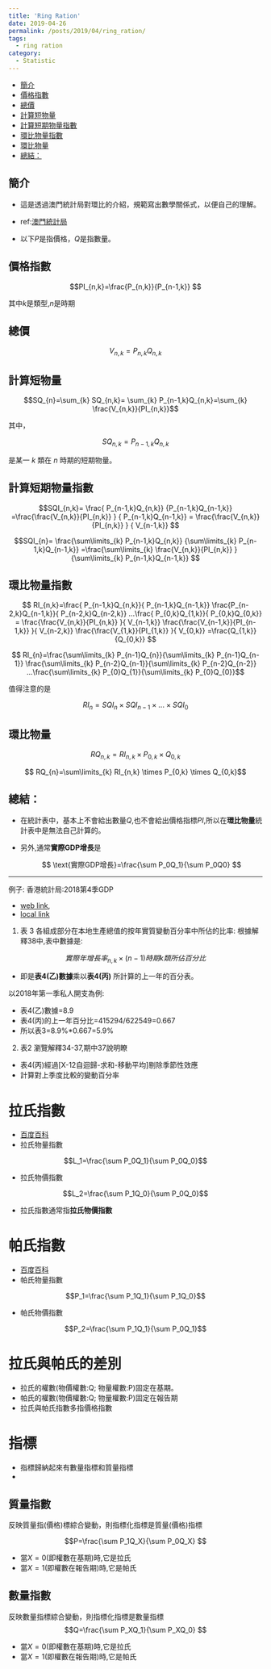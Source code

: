 ```yaml
---
title: 'Ring Ration'
date: 2019-04-26
permalink: /posts/2019/04/ring_ration/
tags:
  - ring ration
category:
  - Statistic
---
```


<!-- @import "[TOC]" {cmd="toc" depthFrom=1 depthTo=6 orderedList=false} -->

<!-- code_chunk_output -->

- [簡介](#簡介)
- [價格指數](#價格指數)
- [總價](#總價)
- [計算短物量](#計算短物量)
- [計算短期物量指數](#計算短期物量指數)
- [環比物量指數](#環比物量指數)
- [環比物量](#環比物量)
- [總結：](#總結)

<!-- /code_chunk_output -->


## 簡介

- 這是透過澳門統計局對環比的介紹，規範寫出數學關係式，以便自己的理解。


- ref:[澳門統計局](https://www.dsec.gov.mo/elearning/knowledge/123)

- 以下$P$是指價格，$Q$是指數量。

## 價格指數

$$PI_{n,k}=\frac{P_{n,k}}{P_{n-1,k}} $$

其中$k$是類型,$n$是時期
<!-- \frac{\sum P_{n-2}Q_{n-1}}{\sum P_{n-2}Q_{n-2}} -->
## 總價

$$V_{n,k}=P_{n,k}Q_{n,k}$$


## 計算短物量

$$SQ_{n}=\sum_{k} SQ_{n,k}= \sum_{k} P_{n-1,k}Q_{n,k}=\sum_{k} \frac{V_{n,k}}{PI_{n,k}}$$

其中，

$$SQ_{n,k}=P_{n-1,k}Q_{n,k}$$

是某一 $k$ 類在 $n$ 時期的短期物量。

## 計算短期物量指數

$$SQI_{n,k}= \frac{ P_{n-1,k}Q_{n,k}}
{P_{n-1,k}Q_{n-1,k}}
 =\frac{\frac{V_{n,k}}{PI_{n,k}} }
 { P_{n-1,k}Q_{n-1,k}}
 = \frac{\frac{V_{n,k}}{PI_{n,k}} }
 { V_{n-1,k}}
 $$

$$SQI_{n}= \frac{\sum\limits_{k} P_{n-1,k}Q_{n,k}}
{\sum\limits_{k} P_{n-1,k}Q_{n-1,k}}
 =\frac{\sum\limits_{k} \frac{V_{n,k}}{PI_{n,k}} }
 {\sum\limits_{k} P_{n-1,k}Q_{n-1,k}} 
 $$

## 環比物量指數

$$ RI_{n,k}=\frac{ P_{n-1,k}Q_{n,k}}{ P_{n-1,k}Q_{n-1,k}}   \frac{P_{n-2,k}Q_{n-1,k}}{ P_{n-2,k}Q_{n-2,k}} ...\frac{ P_{0,k}Q_{1,k}}{ P_{0,k}Q_{0,k}}
= \frac{\frac{V_{n,k}}{PI_{n,k}} }{ V_{n-1,k}}
\frac{\frac{V_{n-1,k}}{PI_{n-1,k}} }{ V_{n-2,k}}
\frac{\frac{V_{1,k}}{PI_{1,k}} }{ V_{0,k}}
=\frac{Q_{1,k}}{Q_{0,k}}
$$

$$ RI_{n}=\frac{\sum\limits_{k} P_{n-1}Q_{n}}{\sum\limits_{k} P_{n-1}Q_{n-1}}   \frac{\sum\limits_{k} P_{n-2}Q_{n-1}}{\sum\limits_{k} P_{n-2}Q_{n-2}} ...\frac{\sum\limits_{k} P_{0}Q_{1}}{\sum\limits_{k} P_{0}Q_{0}}$$

值得注意的是

$$ RI_{n}=SQI_{n}\times SQI_{n-1}\times... \times SQI_{0}$$

## 環比物量

$$ RQ_{n,k}=RI_{n,k} \times P_{0,k} \times Q_{0,k}$$

$$ RQ_{n}=\sum\limits_{k} RI_{n,k} \times P_{0,k} \times Q_{0,k}$$

## 總結：

- 在統計表中，基本上不會給出數量$Q$,也不會給出價格指標$PI$,所以在**環比物量**統計表中是無法自己計算的。
- 另外,通常**實際GDP增長**是
  
  $$
  \text{實際GDP增長}=\frac{\sum P_0Q_1}{\sum P_0Q0}
  $$


----
例子:
香港統計局:2018第4季GDP

- [web link](https://www.statistics.gov.hk/pub/B10300012018QQ04B0100.pdf),
- [local link](pdf/hk_gdp_2018_4.pdf)

1. 表 3 各組成部分在本地生產總值的按年實質變動百分率中所佔的比率:
根據解釋38中,表中數據是: 

  $$實際年增長率_{n,k} \times (n-1) 時期 k 類所佔百分比$$

   - 即是**表4(乙)數據**乘以**表4(丙)** 所計算的上一年的百分表。

   以2018年第一季私人開支為例:
   - 表4(乙)數據=8.9
   - 表4(丙)的上一年百分比=415294/622549=0.667
   - 所以表3=8.9%*0.667=5.9%

2. 表2 瀏覽解釋34-37,期中37說明瞭
- 表4(丙)經過[X-12自迴歸-求和-移動平均]剔除季節性效應
- 計算對上季度比較的變動百分率

# 拉氏指數
- [百度百科](https://baike.baidu.com/item/%E6%8B%89%E6%B0%8F%E6%8C%87%E6%95%B0)
- 拉氏物量指數

$$L_1=\frac{\sum P_0Q_1}{\sum P_0Q_0}$$

- 拉氏物價指數

$$L_2=\frac{\sum P_1Q_0}{\sum P_0Q_0}$$

- 拉氏指數通常指**拉氏物價指數**

# 帕氏指數
- [百度百科](https://baike.baidu.com/item/%E5%B8%95%E6%B0%8F%E6%8C%87%E6%95%B0)
- 帕氏物量指數

$$P_1=\frac{\sum P_1Q_1}{\sum P_1Q_0}$$

- 帕氏物價指數
   
$$P_2=\frac{\sum P_1Q_1}{\sum P_0Q_1}$$

# 拉氏與帕氏的差別
- 拉氏的權數(物價權數:Q; 物量權數:P)固定在基期。
- 帕氏的權數(物價權數:Q; 物量權數:P)固定在報告期
- 拉氏與帕氏指數多指價格指數

# 指標
- 指標歸納起來有數量指標和質量指標
- 
## 質量指數
反映質量指(價格)標綜合變動，則指標化指標是質量(價格)指標  

  $$P=\frac{\sum P_1Q_X}{\sum P_0Q_X} $$
  
- 當$X=0$(即權數在基期)時,它是拉氏
- 當$X=1$(即權數在報告期)時,它是帕氏

## 數量指數
反映數量指標綜合變動，則指標化指標是數量指標  
  $$Q=\frac{\sum P_XQ_1}{\sum P_XQ_0} $$

- 當$X=0$(即權數在基期)時,它是拉氏
- 當$X=1$(即權數在報告期)時,它是帕氏
